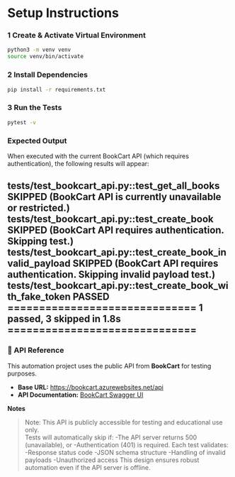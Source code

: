 # Setup Instructions

### 1️ Create & Activate Virtual Environment
```bash
python3 -m venv venv
source venv/bin/activate       
```

### 2️ Install Dependencies
```bash
pip install -r requirements.txt
```

### 3 Run the Tests
```bash
pytest -v
```

### Expected Output

When executed with the current BookCart API (which requires authentication),
the following results will appear:

tests/test_bookcart_api.py::test_get_all_books SKIPPED (BookCart API is currently unavailable or restricted.)
tests/test_bookcart_api.py::test_create_book SKIPPED (BookCart API requires authentication. Skipping test.)
tests/test_bookcart_api.py::test_create_book_invalid_payload SKIPPED (BookCart API requires authentication. Skipping invalid payload test.)
tests/test_bookcart_api.py::test_create_book_with_fake_token PASSED
============================== 1 passed, 3 skipped in 1.8s ==============================
---

### 📘 API Reference
This automation project uses the public API from **BookCart** for testing purposes.

- **Base URL:** https://bookcart.azurewebsites.net/api  
- **API Documentation:** [BookCart Swagger UI](https://bookcart.azurewebsites.net/swagger/index.html)

**Notes**
> Note: This API is publicly accessible for testing and educational use only.  
>Tests will automatically skip if:
    -The API server returns 500 (unavailable), or
    -Authentication (401) is required.
>Each test validates:
    -Response status code
    -JSON schema structure
    -Handling of invalid payloads
    -Unauthorized access
>This design ensures robust automation even if the API server is offline.